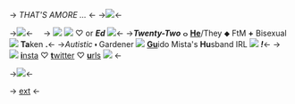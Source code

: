 -> *THAT'S AMORE ...* <-
->![](https://i.imgur.com/KR2XkFR.gif)<-

->![](https://cdn.discordapp.com/attachments/1134086577241460807/1134115968126288014/ezgif-3-2f43591eb3.png)<-
⠀
-> ![](https://i.imgur.com/O440Q7R.gif) ![](https://cdn.discordapp.com/attachments/1134086577241460807/1134118908861890580/text-1690465410857.png) ♡ or ***Ed*** ![](https://i.imgur.com/pK1gVSA.gif)<-
->***Twenty-Two*** ⴰ [**He**](https://pronouns.cc/@Giorno)/They ⬥ FtM **+** Bisexual ![](https://i.imgur.com/ftx20K7.gif) **Ta**ken **.**<-
->*Autistic* ⬪ Gardener ![](https://i.imgur.com/n0jlsgf.gif) [**Gu**](https://jojowiki.com/Guido_Mista)ido Mista's **Hu**sband IRL ![](https://i.imgur.com/sAHPuyU.gif) ***!***<-
-> ![](https://kingcrimson.crd.co/assets/images/gallery03/40f1b7f3.gif?v=08af690c) [**i**nsta](https://www.instagram.com/irl.giorno/) ♡ [**t**witter](https://twitter.com/necromozo) ♡ [**u**rls](https://rentry.co/dongiovanna) ![](https://kingcrimson.crd.co/assets/images/gallery03/c25464c3.gif?v=08af690c) <-

->![](https://i.imgur.com/12FVUeW.gif)<-

-> [ext](https://rentry.co/giornoirl) <-